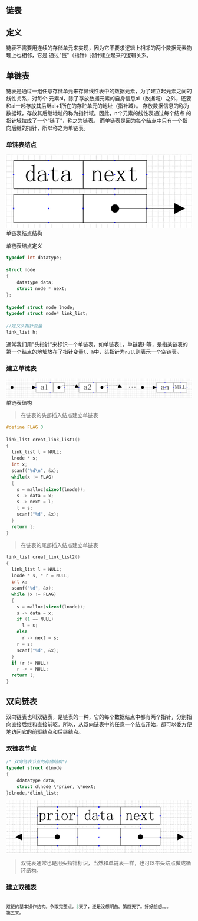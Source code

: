 链表
---------------

## 定义
链表不需要用连续的存储单元来实现，因为它不要求逻辑上相邻的两个数据元素物理上也相邻，它是
通过"链"（指针）指针建立起来的逻辑关系。

## 单链表

链表是通过一组任意存储单元来存储线性表中的数据元素，为了建立起元素之间的线性关系，对每个
元素ai，除了存放数据元素的自身信息ai（数据域）之外，还要和ai一起存放其后继ai+1所在的存贮单元的地址（指针域）。
存放数据信息的称为数据域，存放其后继地址的称为指针域。因此，n个元素的线性表通过每个结点
的指针域拉成了一个“链子”，称之为链表。
而单链表是因为每个结点中只有一个指向后继的指针，所以称之为单链表。

### 单链表结点
![单链表结点结构](/images/chapter6/20170421_单链表结点结构.png)    
单链表结点结构

单链表结点定义
```c
typedef int datatype;

struct node
{
    datatype data;
    struct node * next;
};

typedef struct node lnode;
typedef struct node* link_list;

//定义头指针变量
link_list h;

```
通常我们用"头指针"来标识一个单链表，如单链表L，单链表H等，是指某链表的第一个结点的地址放在了指针变量`l`、`h`中，头指针为`null`则表示一个空链表。

### 建立单链表

![单链表结构](/images/chapter6/20170421_单链表结构.png)     
单链表结构

> 在链表的头部插入结点建立单链表      

```c
#define FLAG 0

link_list creat_link_list1()
{
  link_list l = NULL;
  lnode * s;
  int x;
  scanf("%d\n", &x);
  while(x != FLAG)
  {
    s = malloc(sizeof(lnode));
    s -> data = x;
    s -> next = l;
    l = s;
    scanf("%d", &x);
  }
  return l;
}
```

> 在链表的尾部插入结点建立单链表

```c
link_list creat_link_list2()
{
  link_list l = NULL;
  lnode * s, * r = NULL;
  int x;
  scanf("%d", &x);
  while (x != FLAG)
  {
    s = malloc(sizeof(lnode));
    s -> data = x;
    if (1 == NULL)
      l = s;
    else
      r -> next = s;
    r = s;
    scanf("%d", &x);
  }
  if (r != NULL)
    r -> = NULL;
  return l;
}

```

## 双向链表

双向链表也叫双链表，是链表的一种，它的每个数据结点中都有两个指针，分别指向直接后继和直接前驱。所以，从双向链表中的任意一个结点开始，都可以委方便地访问它的前驱结点和后继结点。

### 双链表节点
```c
/* 双向链表节点的存储结构*/
typedef struct dlnode
{
    ddatatype data;
    struct dlnode \*prior, \*next;   
}dlnode,*dlink_list;
```

![双链表节点结构](/images/chapter6/20170423_双链表节点结构.png)

> 双链表通常也是用头指针标识，当然和单链表一样，也可以带头结点做成循环结构。

### 建立双链表

```c

双链的基本操作结构。争取完整点。3天了，还是没想明白。第四天了。好好想想。。。
第五天。
```
